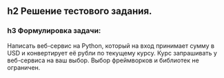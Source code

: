 
h2 Решение тестового задания.
-----------------------------------
### h3 Формулировка задачи:

Написать веб-сервис на Python, который на вход принимает сумму в USD и конвертирует её рубли по текущему курсу. Курс запрашивать у веб-сервиса на ваш выбор. Выбор фреймворков и библиотек не ограничен.

